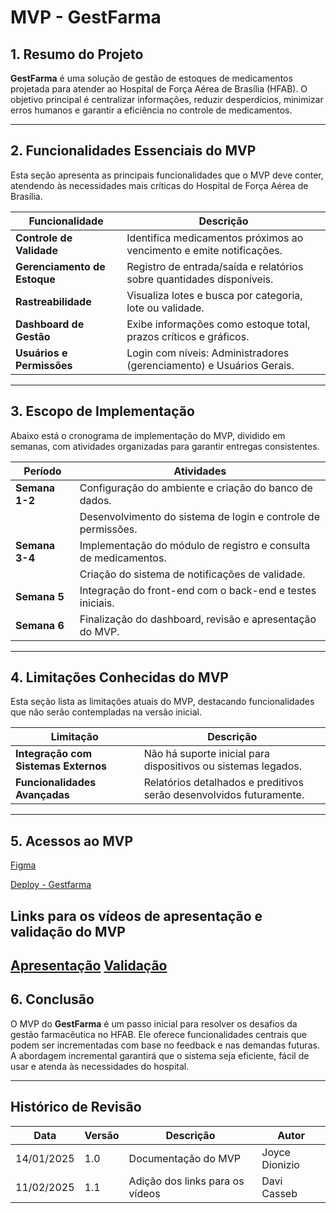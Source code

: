 # MVP - GestFarma

## 1. Resumo do Projeto
**GestFarma** é uma solução de gestão de estoques de medicamentos projetada para atender ao Hospital de Força Aérea de Brasília (HFAB). O objetivo principal é centralizar informações, reduzir desperdícios, minimizar erros humanos e garantir a eficiência no controle de medicamentos.

---

## 2. Funcionalidades Essenciais do MVP
Esta seção apresenta as principais funcionalidades que o MVP deve conter, atendendo às necessidades mais críticas do Hospital de Força Aérea de Brasília.

| Funcionalidade            | Descrição                                                                 |
|---------------------------|---------------------------------------------------------------------------|
| **Controle de Validade**  | Identifica medicamentos próximos ao vencimento e emite notificações.     |
| **Gerenciamento de Estoque** | Registro de entrada/saída e relatórios sobre quantidades disponíveis.  |
| **Rastreabilidade**       | Visualiza lotes e busca por categoria, lote ou validade.                 |
| **Dashboard de Gestão**   | Exibe informações como estoque total, prazos críticos e gráficos.        |
| **Usuários e Permissões** | Login com níveis: Administradores (gerenciamento) e Usuários Gerais.     |

---

## 3. Escopo de Implementação
Abaixo está o cronograma de implementação do MVP, dividido em semanas, com atividades organizadas para garantir entregas consistentes.

| Período        | Atividades                                                                 |
|----------------|-----------------------------------------------------------------------------|
| **Semana 1-2** | Configuração do ambiente e criação do banco de dados.                      |
|                | Desenvolvimento do sistema de login e controle de permissões.             |
| **Semana 3-4** | Implementação do módulo de registro e consulta de medicamentos.            |
|                | Criação do sistema de notificações de validade.                           |
| **Semana 5**   | Integração do front-end com o back-end e testes iniciais.                  |
| **Semana 6**   | Finalização do dashboard, revisão e apresentação do MVP.                  |

---

## 4. Limitações Conhecidas do MVP
Esta seção lista as limitações atuais do MVP, destacando funcionalidades que não serão contempladas na versão inicial.

| Limitação                        | Descrição                                                      |
|----------------------------------|---------------------------------------------------------------|
| **Integração com Sistemas Externos** | Não há suporte inicial para dispositivos ou sistemas legados. |
| **Funcionalidades Avançadas**    | Relatórios detalhados e preditivos serão desenvolvidos futuramente. |

---

## 5. Acessos ao MVP

[Figma](https://www.figma.com/proto/RBAQHRsuxnxeZzGXXKtfiX/Requisitores?node-id=617-347&p=f&t=kk1mFfLwaZ0dad84-1&scaling=min-zoom&content-scaling=fixed&page-id=1669%3A162202 )

[Deploy - Gestfarma](https://gestfarma-1bba0ecf6316.herokuapp.com/login)

## Links para os vídeos de apresentação e validação do MVP
[Apresentação](https://youtu.be/EzzUxN7gFM4)
[Validação]()
---

## 6. Conclusão
O MVP do **GestFarma** é um passo inicial para resolver os desafios da gestão farmacêutica no HFAB. Ele oferece funcionalidades centrais que podem ser incrementadas com base no feedback e nas demandas futuras. A abordagem incremental garantirá que o sistema seja eficiente, fácil de usar e atenda às necessidades do hospital.

---


## Histórico de Revisão

| **Data**       | **Versão** | **Descrição**                                                     | **Autor**                                                                                      |
|----------------|------------|-------------------------------------------------------------------|------------------------------------------------------------------------------------------------|
| 14/01/2025     | 1.0        | Documentação do MVP | Joyce Dionizio |
| 11/02/2025     | 1.1        | Adição dos links para os vídeos | Davi Casseb |
